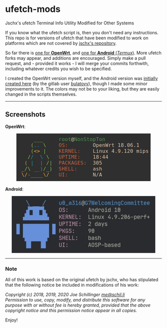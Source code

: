 # ufetch-mods
Jschx's ufetch Terminal Info Utility Modified for Other Systems
  
If you know what the ufetch script is, then you don't need any instructions. This repo is for versions of ufetch that have been modified to work on platforms which are not covered by [jschx's repository](https://gitlab.com/jschx/ufetch).
  
So far there is [one for **OpenWrt**](https://github.com/bongochong/ufetch-mods/blob/main/ufetch-owrt.sh), and [one for **Android** (*Termux*)](https://github.com/bongochong/ufetch-mods/blob/main/ufetch-termux.sh). More ufetch forks may appear, and additions are encouraged. Simply make a pull request, and - provided it works - I will merge your commits forthwith, including whatever credits you wish to be specified.
  
I created the OpenWrt version myself, and the Android version was [initially created here](https://gitlab.com/jschx/ufetch/-/merge_requests/65) (by the gitlab user [bulatovv](https://gitlab.com/bulatovv)), though I made some minor improvements to it. The colors may not be to your liking, but they are easily changed in the scripts themselves.

---

## Screenshots  
**OpenWrt**: <p align="center"><img src="https://raw.githubusercontent.com/bongochong/ufetch-mods/main/screenshots/ss-owrt.png" alt="OpenWrt"></p>
  
**Android**: <p align="center"><img src="https://raw.githubusercontent.com/bongochong/ufetch-mods/main/screenshots/ss-termux.jpg" alt="Android"></p>

---

### Note  
All of this work is based on the original ufetch by jschx, who has stipulated that the following notice be included in modifications of his work:  

*Copyright (c) 2018, 2019, 2020 Joe Schillinger <me@schil.li>*  
*Permission to use, copy, modify, and distribute this software for any
purpose with or without fee is hereby granted, provided that the above
copyright notice and this permission notice appear in all copies.*
  
Enjoy!
